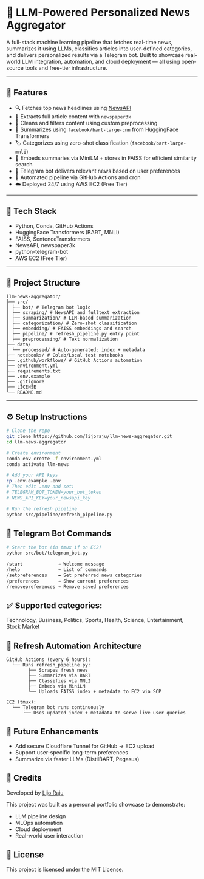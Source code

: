# 📰 LLM-Powered Personalized News Aggregator

A full-stack machine learning pipeline that fetches real-time news, summarizes it using LLMs, classifies articles into user-defined categories, and delivers personalized results via a Telegram bot. Built to showcase real-world LLM integration, automation, and cloud deployment — all using open-source tools and free-tier infrastructure.

---

## 🚀 Features

- 🔍 Fetches top news headlines using [NewsAPI](https://newsapi.org/)
- 📰 Extracts full article content with `newspaper3k`
- 🧼 Cleans and filters content using custom preprocessing
- 🧠 Summarizes using `facebook/bart-large-cnn` from HuggingFace Transformers
- 🏷️ Categorizes using zero-shot classification (`facebook/bart-large-mnli`)
- 🔎 Embeds summaries via MiniLM + stores in FAISS for efficient similarity search
- 🤖 Telegram bot delivers relevant news based on user preferences
- 🔁 Automated pipeline via GitHub Actions and cron
- ☁️ Deployed 24/7 using AWS EC2 (Free Tier)

---

## 🧠 Tech Stack

- Python, Conda, GitHub Actions
- HuggingFace Transformers (BART, MNLI)
- FAISS, SentenceTransformers
- NewsAPI, newspaper3k
- python-telegram-bot
- AWS EC2 (Free Tier)

---

## 📁 Project Structure
```
llm-news-aggregator/
├── src/
│ ├── bot/ # Telegram bot logic
│ ├── scraping/ # NewsAPI and fulltext extraction
│ ├── summarization/ # LLM-based summarization
│ ├── categorization/ # Zero-shot classification
│ ├── embedding/ # FAISS embeddings and search
│ ├── pipeline/ # refresh_pipeline.py entry point
│ ├── preprocessing/ # Text normalization
├── data/
│ └── processed/ # Auto-generated: index + metadata
├── notebooks/ # Colab/Local test notebooks
├── .github/workflows/ # GitHub Actions automation
├── environment.yml
├── requirements.txt
├── .env.example
├── .gitignore
├── LICENSE
└── README.md
```

---

## ⚙️ Setup Instructions

```bash
# Clone the repo
git clone https://github.com/lijoraju/llm-news-aggregator.git
cd llm-news-aggregator

# Create environment
conda env create -f environment.yml
conda activate llm-news

# Add your API keys
cp .env.example .env
# Then edit .env and set:
# TELEGRAM_BOT_TOKEN=your_bot_token
# NEWS_API_KEY=your_newsapi_key

# Run the refresh pipeline
python src/pipeline/refresh_pipeline.py
```
## 💬 Telegram Bot Commands

```bash
# Start the bot (in tmux if on EC2)
python src/bot/telegram_bot.py

/start             → Welcome message
/help              → List of commands
/setpreferences    → Set preferred news categories
/preferences       → Show current preferences
/removepreferences → Remove saved preferences

```

## ✅ Supported categories:
Technology, Business, Politics, Sports, Health, Science, Entertainment, Stock Market

## 🔁 Refresh Automation Architecture
```
GitHub Actions (every 6 hours):
  └── Runs refresh_pipeline.py:
        ├── Scrapes fresh news
        ├── Summarizes via BART
        ├── Classifies via MNLI
        ├── Embeds via MiniLM
        └── Uploads FAISS index + metadata to EC2 via SCP

EC2 (tmux):
  └── Telegram bot runs continuously
      └── Uses updated index + metadata to serve live user queries
```

## 📌 Future Enhancements
 - Add secure Cloudflare Tunnel for GitHub → EC2 upload
 - Support user-specific long-term preferences
 - Summarize via faster LLMs (DistilBART, Pegasus)

## 📝 Credits
Developed by [Lijo Raju](https://www.linkedin.com/in/lijoraju/)

This project was built as a personal portfolio showcase to demonstrate:

- LLM pipeline design
- MLOps automation
- Cloud deployment
- Real-world user interaction

## 📜 License

This project is licensed under the MIT License.
